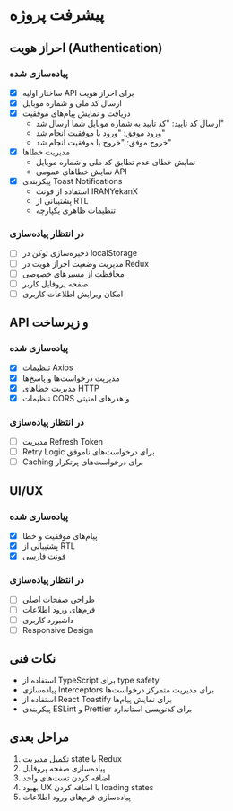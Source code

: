 # پیشرفت پروژه

## احراز هویت (Authentication)

### پیاده‌سازی شده
- [x] ساختار اولیه API برای احراز هویت
- [x] ارسال کد ملی و شماره موبایل
- [x] دریافت و نمایش پیام‌های موفقیت
  - ارسال کد تایید: "کد تایید به شماره موبایل شما ارسال شد"
  - ورود موفق: "ورود با موفقیت انجام شد"
  - خروج موفق: "خروج با موفقیت انجام شد"
- [x] مدیریت خطاها
  - نمایش خطای عدم تطابق کد ملی و شماره موبایل
  - نمایش خطاهای عمومی API
- [x] پیکربندی Toast Notifications
  - استفاده از فونت IRANYekanX
  - پشتیبانی از RTL
  - تنظیمات ظاهری یکپارچه

### در انتظار پیاده‌سازی
- [ ] ذخیره‌سازی توکن در localStorage
- [ ] مدیریت وضعیت احراز هویت در Redux
- [ ] محافظت از مسیرهای خصوصی
- [ ] صفحه پروفایل کاربر
- [ ] امکان ویرایش اطلاعات کاربری

## API و زیرساخت

### پیاده‌سازی شده
- [x] تنظیمات Axios
- [x] مدیریت درخواست‌ها و پاسخ‌ها
- [x] مدیریت خطاهای HTTP
- [x] تنظیمات CORS و هدرهای امنیتی

### در انتظار پیاده‌سازی
- [ ] مدیریت Refresh Token
- [ ] Retry Logic برای درخواست‌های ناموفق
- [ ] Caching برای درخواست‌های پرتکرار

## UI/UX

### پیاده‌سازی شده
- [x] پیام‌های موفقیت و خطا
- [x] پشتیبانی از RTL
- [x] فونت فارسی

### در انتظار پیاده‌سازی
- [ ] طراحی صفحات اصلی
- [ ] فرم‌های ورود اطلاعات
- [ ] داشبورد کاربری
- [ ] Responsive Design

## نکات فنی
- استفاده از TypeScript برای type safety
- پیاده‌سازی Interceptors برای مدیریت متمرکز درخواست‌ها
- استفاده از React Toastify برای نمایش پیام‌ها
- پیکربندی ESLint و Prettier برای کدنویسی استاندارد

## مراحل بعدی
1. تکمیل مدیریت state با Redux
2. پیاده‌سازی صفحه پروفایل
3. اضافه کردن تست‌های واحد
4. بهبود UX با اضافه کردن loading states
5. پیاده‌سازی فرم‌های ورود اطلاعات 